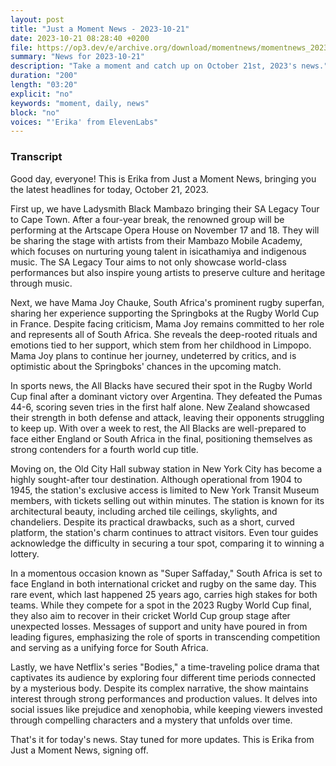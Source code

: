 ```yaml
---
layout: post
title: "Just a Moment News - 2023-10-21"
date: 2023-10-21 08:28:40 +0200
file: https://op3.dev/e/archive.org/download/momentnews/momentnews_2023-10-21.mp3
summary: "News for 2023-10-21"
description: "Take a moment and catch up on October 21st, 2023's news."
duration: "200"
length: "03:20"
explicit: "no"
keywords: "moment, daily, news"
block: "no"
voices: "'Erika' from ElevenLabs"
---
```


### Transcript

Good day, everyone! This is Erika from Just a Moment News, bringing you the latest headlines for today, October 21, 2023.

First up, we have Ladysmith Black Mambazo bringing their SA Legacy Tour to Cape Town. After a four-year break, the renowned group will be performing at the Artscape Opera House on November 17 and 18. They will be sharing the stage with artists from their Mambazo Mobile Academy, which focuses on nurturing young talent in isicathamiya and indigenous music. The SA Legacy Tour aims to not only showcase world-class performances but also inspire young artists to preserve culture and heritage through music.

Next, we have Mama Joy Chauke, South Africa's prominent rugby superfan, sharing her experience supporting the Springboks at the Rugby World Cup in France. Despite facing criticism, Mama Joy remains committed to her role and represents all of South Africa. She reveals the deep-rooted rituals and emotions tied to her support, which stem from her childhood in Limpopo. Mama Joy plans to continue her journey, undeterred by critics, and is optimistic about the Springboks' chances in the upcoming match.

In sports news, the All Blacks have secured their spot in the Rugby World Cup final after a dominant victory over Argentina. They defeated the Pumas 44-6, scoring seven tries in the first half alone. New Zealand showcased their strength in both defense and attack, leaving their opponents struggling to keep up. With over a week to rest, the All Blacks are well-prepared to face either England or South Africa in the final, positioning themselves as strong contenders for a fourth world cup title.

Moving on, the Old City Hall subway station in New York City has become a highly sought-after tour destination. Although operational from 1904 to 1945, the station's exclusive access is limited to New York Transit Museum members, with tickets selling out within minutes. The station is known for its architectural beauty, including arched tile ceilings, skylights, and chandeliers. Despite its practical drawbacks, such as a short, curved platform, the station's charm continues to attract visitors. Even tour guides acknowledge the difficulty in securing a tour spot, comparing it to winning a lottery.

In a momentous occasion known as "Super Saffaday," South Africa is set to face England in both international cricket and rugby on the same day. This rare event, which last happened 25 years ago, carries high stakes for both teams. While they compete for a spot in the 2023 Rugby World Cup final, they also aim to recover in their cricket World Cup group stage after unexpected losses. Messages of support and unity have poured in from leading figures, emphasizing the role of sports in transcending competition and serving as a unifying force for South Africa.

Lastly, we have Netflix's series "Bodies," a time-traveling police drama that captivates its audience by exploring four different time periods connected by a mysterious body. Despite its complex narrative, the show maintains interest through strong performances and production values. It delves into social issues like prejudice and xenophobia, while keeping viewers invested through compelling characters and a mystery that unfolds over time.

That's it for today's news. Stay tuned for more updates. This is Erika from Just a Moment News, signing off.
